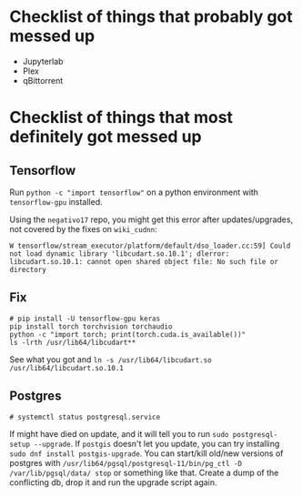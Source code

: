 # Checklist of things that probably got messed up
- Jupyterlab
- Plex
- qBittorrent

# Checklist of things that most definitely got messed up
## Tensorflow
Run `python -c "import tensorflow"` on a python environment with `tensorflow-gpu` installed.

Using the `negativo17` repo, you might get this error after updates/upgrades, not covered by the fixes on `wiki_cudnn`:

```
W tensorflow/stream_executor/platform/default/dso_loader.cc:59] Could not load dynamic library 'libcudart.so.10.1'; dlerror: libcudart.so.10.1: cannot open shared object file: No such file or directory
```

## Fix
```
# pip install -U tensorflow-gpu keras
pip install torch torchvision torchaudio
python -c "import torch; print(torch.cuda.is_available())"
ls -lrth /usr/lib64/libcudart**
```

See what you got and `ln -s /usr/lib64/libcudart.so /usr/lib64/libcudart.so.10.1`


## Postgres
```
# systemctl status postgresql.service
```

If might have died on update, and it will tell you to run `sudo postgresql-setup --upgrade`. If `postgis` doesn't let you update, you can try installing `sudo dnf install postgis-upgrade`. You can start/kill old/new versions of postgres with `/usr/lib64/pgsql/postgresql-11/bin/pg_ctl -D /var/lib/pgsql/data/ stop` or something like that. Create a dump of the conflicting db, drop it and run the upgrade script again.
